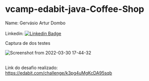 # vcamp-edabit-java-Coffee-Shop

<label>Name: </label> <output>Gervásio Artur Dombo</output>
</br> </br>
<label>Linkedin:  [![Linkedin Badge](https://img.shields.io/badge/-Linkedin-blue?style=for-the-badge&logo=Linkedin&logoColor=white&link=https:https://www.linkedin.com/in/gervasio-artur-dombo/)](https://www.linkedin.com/in/gervasio-artur-dombo/)
  
  Captura de dos testes
  
  ![Screenshot from 2022-03-30 17-44-32](https://user-images.githubusercontent.com/90800218/160930108-586c7342-1646-4774-834d-9ef0caf80f0d.png)
</br></br>

<label>Link do desafio realizado: </label> https://edabit.com/challenge/k3pg4uMgKcDA95sqb

